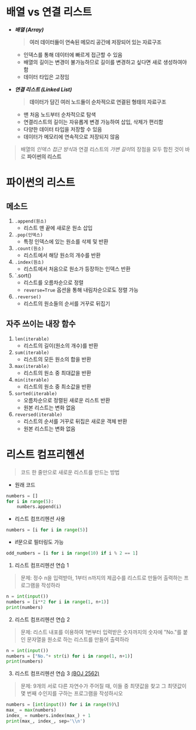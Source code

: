 # 배열 vs 연결 리스트
- ***배열 (Array)***
    > **여러 데이터들이 연속된 메모리 공간에 저장되어 있는 자료구조**
    - 인덱스를 통해 데이터에 빠르게 접근할 수 있음
    - 배열의 길이는 변경이 불가능하므로 길이를 변경하고 싶다면 새로 생성하여야 함
    - 데이터 타입은 고정임

- ***연결 리스트 (Linked List)***
    > **데이터가 담긴 여러 노드들이 순차적으로 연결된 형태의 자료구조**
    - 맨 처음 노드부터 순차적으로 탐색
    - 연결리스트의 길이는 자유롭게 변경 가능하여 삽입, 삭제가 편리함
    - 다양한 데이터 타입을 저장할 수 있음
    - 데이터가 메모리에 연속적으로 저장되지 않음

> 배열의 *인덱스 접근 방식*과 연결 리스트의 *가변 길이*의 장점을 모두 합친 것이 바로 **파이썬의 리스트**

# 파이썬의 리스트
## 메소드
1. `.append(원소)`
    - 리스트 맨 끝에 새로운 원소 삽입
2. `.pop(인덱스)`
    - 특정 인덱스에 있는 원소를 삭제 및 반환
3. `.count(원소)`
    - 리스트에서 해당 원소의 개수를 반환
4. `.index(원소)`
    - 리스트에서 처음으로 원소가 등장하는 인덱스 반환
5. `.sort()
    - 리스트를 오름차순으로 정렬
    - `reverse=True` 옵션을 통해 내림차순으로도 정렬 가능
6. `.reverse()`
    - 리스트의 원소들의 순서를 거꾸로 뒤집기

## 자주 쓰이는 내장 함수
1. `len(iterable)`
    - 리스트의 길이(원소의 개수)를 반환
2. `sum(iterable)`
    - 리스트의 모든 원소의 합을 반환
3. `max(iterable)`
    - 리스트의 원소 중 최대값을 반환
4. `min(iterable)`
    - 리스트의 원소 중 최소값을 반환
5. `sorted(iterable)`
    - 오름차순으로 정렬된 새로운 리스트 반환
    - 원본 리스트는 변화 없음
6. `reversed(iterable)`
    - 리스트의 순서를 거꾸로 뒤집은 새로운 객체 반환
    - 원본 리스트는 변화 없음

# 리스트 컴프리헨션
> 코드 한 줄만으로 새로운 리스트를 만드는 방법
- 원래 코드
```python
numbers = []
for i in range(5):
    numbers.append(i)
```
- 리스트 컴프리헨션 사용
```python
numbers = [i for i in range(5)]
```
- if문으로 필터링도 가능
```python
odd_numbers = [i for i in range(10) if i % 2 == 1]
```

1. 리스트 컴프리헨션 연습 1
> 문제: 정수 n을 입력받아, 1부터 n까지의 제곱수를 리스트로 만들어 출력하는 프로그램을 작성하라
```python
n = int(input())
numbers = [i**2 for i in range(1, n+1)]
print(numbers)
```
2. 리스트 컴프리헨션 연습 2
> 문제: 리스트 내포를 이용하여 1번부터 입력받은 숫자까지의 숫자에 "No."를 붙인 문자열을 원소로 하는 리스트를 만들어 출력하라
```python
n = int(input())
numbers = ["No."+ str(i) for i in range(1, n+1)]
print(numbers)
```
3. 리스트 컴프리헨션 연습 3 [(BOJ 2562)](https://www.acmicpc.net/problem/2562)
> 문제: 9개의 서로 다른 자연수가 주어질 때, 이들 중 최댓값을 찾고 그 최댓값이 몇 번째 수인지를 구하는 프로그램을 작성하시오
```python
numbers = [int(input()) for i in range(9)\]
max_ = max(numbers)
index_ = numbers.index(max_) + 1
print(max_, index_, sep='\\n')
```
